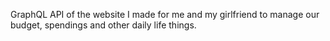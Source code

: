 GraphQL API of the website I made for me and my girlfriend to manage our budget, spendings and other daily life things.
